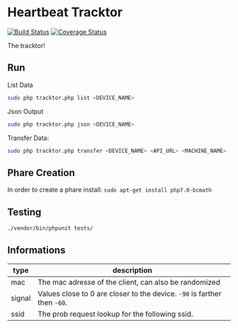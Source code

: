 # Heartbeat Tracktor

[![Build Status](https://travis-ci.org/indielab/tracktor.svg?branch=master)](https://travis-ci.org/indielab/tracktor)
[![Coverage Status](https://coveralls.io/repos/github/indielab/tracktor/badge.svg?branch=master)](https://coveralls.io/github/indielab/tracktor?branch=master)

The tracktor!

## Run

List Data

```sh
sudo php tracktor.php list <DEVICE_NAME>
```

Json Output

```sh
sudo php tracktor.php json <DEVICE_NAME>
```

Transfer Data:

```sh
sudo php tracktor.php transfer <DEVICE_NAME> <API_URL> <MACHINE_NAME>
```

## Phare Creation

In order to create a phare install: `sudo apt-get install php7.0-bcmath`

## Testing

```sh
./vendor/bin/phpunit tests/
```

## Informations

|type|description
|----|-----------
|mac|The mac adresse of the client, can also be randomized
|signal|Values close to 0 are closer to the device. `-90` is farther then `-60`.
|ssid|The prob request lookup for the following ssid.
